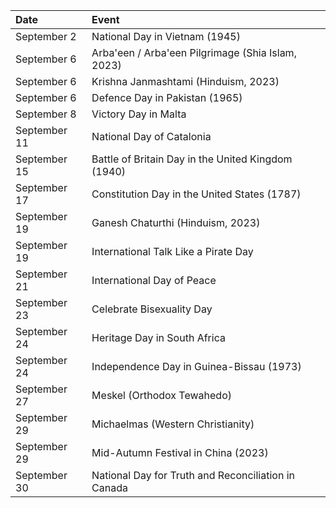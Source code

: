 | Date         | Event                                               |
|:-------------|:----------------------------------------------------|
| September 2  | National Day in Vietnam (1945)                      |
| September 6  | Arba'een / Arba'een Pilgrimage (Shia Islam, 2023)   |
| September 6  | Krishna Janmashtami (Hinduism, 2023)                |
| September 6  | Defence Day in Pakistan (1965)                      |
| September 8  | Victory Day in Malta                                |
| September 11 | National Day of Catalonia                           |
| September 15 | Battle of Britain Day in the United Kingdom (1940)  |
| September 17 | Constitution Day in the United States (1787)        |
| September 19 | Ganesh Chaturthi (Hinduism, 2023)                   |
| September 19 | International Talk Like a Pirate Day                |
| September 21 | International Day of Peace                          |
| September 23 | Celebrate Bisexuality Day                           |
| September 24 | Heritage Day in South Africa                        |
| September 24 | Independence Day in Guinea-Bissau (1973)            |
| September 27 | Meskel (Orthodox Tewahedo)                          |
| September 29 | Michaelmas (Western Christianity)                   |
| September 29 | Mid-Autumn Festival in China (2023)                 |
| September 30 | National Day for Truth and Reconciliation in Canada |